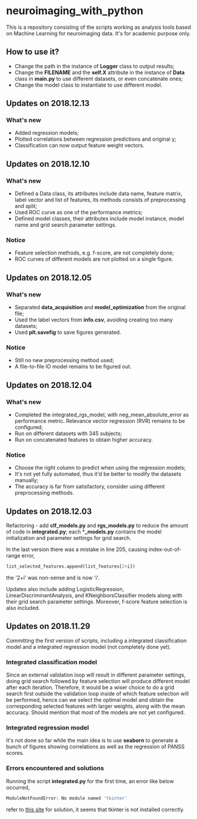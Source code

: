 # neuroimaging_with_python

This is a repository consisting of the scripts working as analysis tools based on Machine Learning for neuroimaging data. It's for academic purpose only.

## How to use it?

- Change the path in the instance of **Logger** class to output results;
- Change the **FILENAME** and the **self.X** attribute in the instance of **Data** class in **main.py** to use different datasets, or even concatenate ones;
- Change the model class to instantiate to use different model.

## Updates on 2018.12.13

### What's new

- Added regression models;
- Plotted correlations between regression predictions and original y;
- Classification can now output feature weight vectors.

## Updates on 2018.12.10

### What's new

- Defined a Data class, its attributes include data name, feature matrix, label vector and list of features, its methods consists of preprocessing and split;
- Used ROC curve as one of the performance metrics;
- Defined model classes, their attributes include model instance, model name and grid search parameter settings.

### Notice

- Feature selection methods, e.g. f-score, are not completely done;
- ROC curves of different models are not plotted on a single figure.

## Updates on 2018.12.05

### What's new

- Separated **data_acquisition** and **model_optimization** from the original file;
- Used the label vectors from **info.csv**, avoiding creating too many datasets;
- Used **plt.savefig** to save figures generated.

### Notice

- Still no new preprocessing method used;
- A file-to-file IO model remains to be figured out.


## Updates on 2018.12.04

### What's new

- Completed the integrated_rgs_model, with neg_mean_absolute_error as performance metric. Relevance vector regression (RVR) remains to be configured;
- Run on different datasets with 345 subjects;
- Run on concatenated features to obtain higher accuracy.

### Notice

- Choose the right column to predict when using the regression models;
- It's not yet fully automated, thus it'd be better to modify the datasets manually;
- The accuracy is far from satisfactory, consider using different preprocessing methods.

## Updates on 2018.12.03

Refactoring - add **clf_models.py** and **rgs_models.py** to reduce the amount of code in **integrated.py**; each ***_models.py** contains the model initialization and parameter settings for grid search.

In the last version there was a mistake in line 205, causing index-out-of-range error,
```python
list_selected_features.append(list_features[2+i])
```
the '2+i' was non-sense and is now 'i'.

Updates also include adding LogisticRegression, LinearDiscriminantAnalysis, and KNeighborsClassifier models along with their grid search parameter settings. Moreover, f-score feature selection is also included.

## Updates on 2018.11.29

Committing the first version of scripts, including a integrated classification model and a integrated regression model (not completely done yet).

### Integrated classification model

Since an external validation loop will result in different parameter settings, doing grid search followed by feature selection will produce different model after each iteration. Therefore, it would be a wiser choice to do a grid search first outside the validation loop inside of which feature selection will be performed, hence can we select the optimal model and obtain the corresponding selected features with larger weights, along with the mean accuracy. Should mention that most of the models are not yet configured.

### Integrated regression model

It's not done so far while the main idea is to use **seaborn** to generate a bunch of figures showing correlations as well as the regression of PANSS scores.

### Errors encountered and solutions

Running the script **integrated.py** for the first time, an error like below occurred,
```bash
ModuleNotFoundError: No module named 'tkinter'
```
refer to [this site](https://www.jianshu.com/p/0baa9657377f) for solution, it seems that tkinter is not installed correctly.